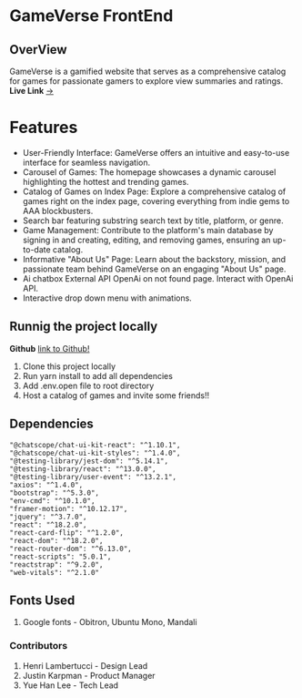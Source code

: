 # GameVerse FrontEnd
## OverView
GameVerse is a gamified website that serves as a comprehensive catalog for games for passionate gamers to explore view summaries and ratings.
**Live Link** [->](https://gameversefront.onrender.com/)

# Features
- User-Friendly Interface: GameVerse offers an intuitive and easy-to-use interface for seamless navigation.
- Carousel of Games: The homepage showcases a dynamic carousel highlighting the hottest and trending games.
- Catalog of Games on Index Page: Explore a comprehensive catalog of games right on the index page, covering everything from indie gems to AAA blockbusters.
- Search bar featuring substring search text by title, platform, or genre.
- Game Management: Contribute to the platform's main database by signing in and creating, editing, and removing games, ensuring an up-to-date catalog.
- Informative "About Us" Page: Learn about the backstory, mission, and passionate team behind GameVerse on an engaging "About Us" page.
- Ai chatbox External API OpenAi on not found page. Interact with OpenAi API.
- Interactive drop down menu with animations.

## Runnig the project locally

**Github**
[link to Github!](https://github.com/Yuhje-Gaming/gameverse-frontend)
1.  Clone this project locally
2.  Run yarn install to add all dependencies
3.  Add .env.open file to root directory
4.  Host a catalog of games and invite some friends!!

## Dependencies ##
    "@chatscope/chat-ui-kit-react": "^1.10.1",
    "@chatscope/chat-ui-kit-styles": "^1.4.0",
    "@testing-library/jest-dom": "^5.14.1",
    "@testing-library/react": "^13.0.0",
    "@testing-library/user-event": "^13.2.1",
    "axios": "^1.4.0",
    "bootstrap": "^5.3.0",
    "env-cmd": "^10.1.0",
    "framer-motion": "^10.12.17",
    "jquery": "^3.7.0",
    "react": "^18.2.0",
    "react-card-flip": "^1.2.0",
    "react-dom": "^18.2.0",
    "react-router-dom": "^6.13.0",
    "react-scripts": "5.0.1",
    "reactstrap": "^9.2.0",
    "web-vitals": "^2.1.0"

## Fonts Used ##
1. Google fonts - Obitron, Ubuntu Mono, Mandali

### Contributors
1.  Henri Lambertucci - Design Lead
2.  Justin Karpman - Product Manager
3.  Yue Han Lee - Tech Lead
